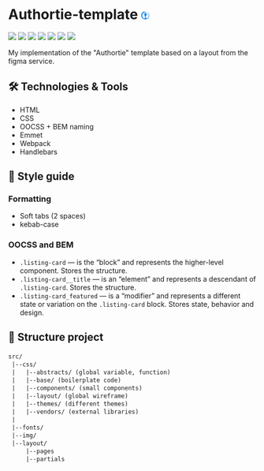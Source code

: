
# Authortie-template <img src="./src/img/favicon/favicon-16x16.png" alt="Logo of the project">

![](https://img.shields.io/badge/Code-HTML5-%23E34F26?style=flat&logo=html5)
![](https://img.shields.io/badge/Code-CSS3-%231572B6?style=flat&logo=css3)
![](https://img.shields.io/badge/Tools-Figma-%23F24E1E?style=flat&logo=figma)
![](https://img.shields.io/badge/Tools-npm-%23CB3837?style=flat&logo=npm)
![](https://img.shields.io/badge/Tools-Node.js-%23339933?style=flat&logo=node.js)
![](https://img.shields.io/badge/Tools-webpack.js-%238DD6F9?style=flat&logo=webpack)
![](https://img.shields.io/badge/Tools-Handlebars.js-%23000000?style=flat&logo=handlebarsdotjs)

My implementation of the "Authortie" template based on a layout from the figma service.

## 🛠️ Technologies & Tools

* HTML
* CSS
* OOCSS + BEM naming
* Emmet
* Webpack
* Handlebars

## 📖	Style guide

### Formatting

* Soft tabs (2 spaces)
* kebab-case

### OOCSS and BEM

* `.listing-card` — is the “block” and represents the higher-level component. Stores the structure.
* `.listing-card__title` — is an “element” and represents a descendant of `.listing-card`. Stores the structure.
* `.listing-card_featured` — is a “modifier” and represents a different state or variation on the `.listing-card` block. Stores state, behavior and design.

## 📂 Structure project

```
src/
 |--css/
 |   |--abstracts/ (global variable, function)
 |   |--base/ (boilerplate code)
 |   |--components/ (small components)
 |   |--layout/ (global wireframe)
 |   |--themes/ (different themes)
 |   |--vendors/ (external libraries)
 |
 |--fonts/
 |--img/
 |--layout/
     |--pages
     |--partials
```